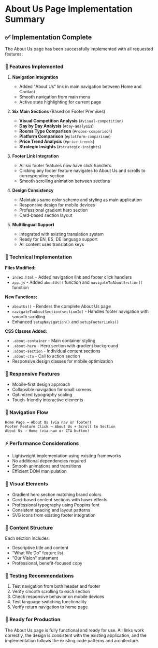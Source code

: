 # About Us Page Implementation Summary

## ✅ Implementation Complete

The About Us page has been successfully implemented with all requested features:

### 🎯 Features Implemented

1. **Navigation Integration**
   - Added "About Us" link in main navigation between Home and Contact
   - Smooth navigation from main menu
   - Active state highlighting for current page

2. **Six Main Sections** (Based on Footer Premises)
   - **Visual Competition Analysis** (`#visual-competition`)
   - **Day by Day Analysis** (`#day-analysis`)
   - **Rooms Type Comparison** (`#rooms-comparison`)
   - **Platform Comparison** (`#platform-comparison`)
   - **Price Trend Analysis** (`#price-trends`)
   - **Strategic Insights** (`#strategic-insights`)

3. **Footer Link Integration**
   - All six footer features now have click handlers
   - Clicking any footer feature navigates to About Us and scrolls to corresponding section
   - Smooth scrolling animation between sections

4. **Design Consistency**
   - Maintains same color scheme and styling as main application
   - Responsive design for mobile devices
   - Professional gradient hero section
   - Card-based section layout

5. **Multilingual Support**
   - Integrated with existing translation system
   - Ready for EN, ES, DE language support
   - All content uses translation keys

### 🔧 Technical Implementation

**Files Modified:**
- `index.html` - Added navigation link and footer click handlers
- `app.js` - Added `aboutUs()` function and `navigateToAboutSection()` function

**New Functions:**
- `aboutUs()` - Renders the complete About Us page
- `navigateToAboutSection(sectionId)` - Handles footer navigation with smooth scrolling
- Enhanced `setupNavigation()` and `setupFooterLinks()`

**CSS Classes Added:**
- `.about-container` - Main container styling
- `.about-hero` - Hero section with gradient background
- `.about-section` - Individual content sections
- `.about-cta` - Call to action section
- Responsive design classes for mobile optimization

### 📱 Responsive Features

- Mobile-first design approach
- Collapsible navigation for small screens
- Optimized typography scaling
- Touch-friendly interactive elements

### 🔗 Navigation Flow

```
Home Page → About Us (via nav or footer)
Footer Feature Click → About Us + Scroll to Section
About Us → Home (via nav or CTA button)
```

### ⚡ Performance Considerations

- Lightweight implementation using existing frameworks
- No additional dependencies required
- Smooth animations and transitions
- Efficient DOM manipulation

### 🎨 Visual Elements

- Gradient hero section matching brand colors
- Card-based content sections with hover effects
- Professional typography using Poppins font
- Consistent spacing and layout patterns
- SVG icons from existing footer integration

### 📝 Content Structure

Each section includes:
- Descriptive title and content
- "What We Do" feature list
- "Our Vision" statement
- Professional, benefit-focused copy

### 🧪 Testing Recommendations

1. Test navigation from both header and footer
2. Verify smooth scrolling to each section
3. Check responsive behavior on mobile devices
4. Test language switching functionality
5. Verify return navigation to home page

### 🚀 Ready for Production

The About Us page is fully functional and ready for use. All links work correctly, the design is consistent with the existing application, and the implementation follows the existing code patterns and architecture.